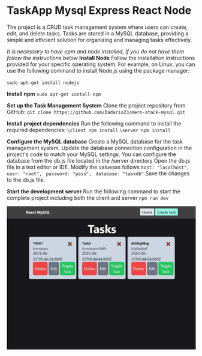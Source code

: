 # TaskApp Mysql Express React Node

The project is a CRUD task management system where users can create, edit, and delete tasks.
Tasks are stored in a MySQL database, providing a simple and efficient solution for organizing and managing tasks effectively.

_It is necessary to have npm and node installed, if you do not have them follow the instructions below_
**Install Node**
Follow the installation instructions provided for your specific operating system.
For example, on Linux, you can use the following command to install Node.js using the package manager:

`sudo apt-get install nodejs`

**Install npm**
`sudo apt-get install npm`

**Set up the Task Management System**
Clone the project repository from GitHub:
`git clone https://github.com/Dadario23/mern-stack-mysql.git`

**Install project dependencies**
Run the following command to install the required dependencies:
`\client npm install`
`\server npm install`

**Configure the MySQL database**
Create a MySQL database for the task management system.
Update the database connection configuration in the project's code to match your MySQL settings.
You can configure the database from the db.js file located in the /server directory
Open the db.js file in a text editor or IDE.
Modify the values ​​as follows
`host: "localhost",`
` user: "root",`
` password: "pass",`
` database: "taskdb"`
Save the changes to the db.js file.

**Start the development server**
Run the following command to start the complete project including both the client and server
`npm run dev`

![CRUD task management](/client/public/image.webp)

